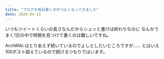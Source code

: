 ```yaml
---
title: "ブログを毎日書くのがつらくなってきました"
date: 2020-04-15
---
```


いつもツイートくらいの長さなんだからシュッと書けば終わりなのに
なんかうまく1日の中で時間を見つけて書くのは難しいですね。

ArchWiki はとりあえず続いているのでよしとしたいところですが……
とはいえ100ポスト超えているので続けるつもりではいます。

